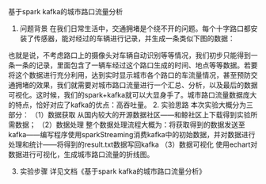 基于spark kafka的城市路口流量分析

1. 问题背景
在我们日常生活中，交通拥堵是个绕不开的问题。每个十字路口都安装了传感器，能对经过的车辆进行记录，并生成一条类似下图的数据：
 
也就是说，不考虑路口上的摄像头对车辆自动识别等等情况，我们初步只能得到一条一条的记录，里面包含了一辆车经过这个路口生成的时间、地点等等数据。若要将这个数据进行充分利用，达到实时显示城市各个路口的车流量情况，甚至预防交通拥堵的效果，我们就需要对城市路口流量进行一个汇总、分析，以及最后的数据可视化。这时候，我们的spark+kafka就可以大显身手了。城市路口流量数据庞大的特点，恰好对应了kafka的优点：高吞吐量。
2. 实验思路
本次实验大概分为三部分：
（1）数据获取
从国内较大的开源数据社区——和鲸社区上下载得到实验所需数据；
（2）数据处理
整个数据处理流程大概为：将获取得到的数据发送至kafka——编写程序使用sparkStreaming消费kafka中的初始数据，并对数据进行处理和统计——将得到的result.txt数据写回kafka
（3）数据可视化
使用echart对数据进行可视化，生成城市路口流量的折线图。


3. 实验步骤
详见文档《基于spark kafka的城市路口流量分析》
